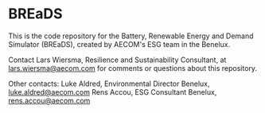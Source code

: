 # BREaDS
This is the code repository for the Battery, Renewable Energy and Demand Simulator (BREaDS), created by AECOM's ESG team in the Benelux.

Contact Lars Wiersma, Resilience and Sustainability Consultant, at lars.wiersma@aecom.com for comments or questions about this repository.

Other contacts:
Luke Aldred, Environmental Director Benelux, luke.aldred@aecom.com
Rens Accou, ESG Consultant Benelux, rens.accou@aecom.com